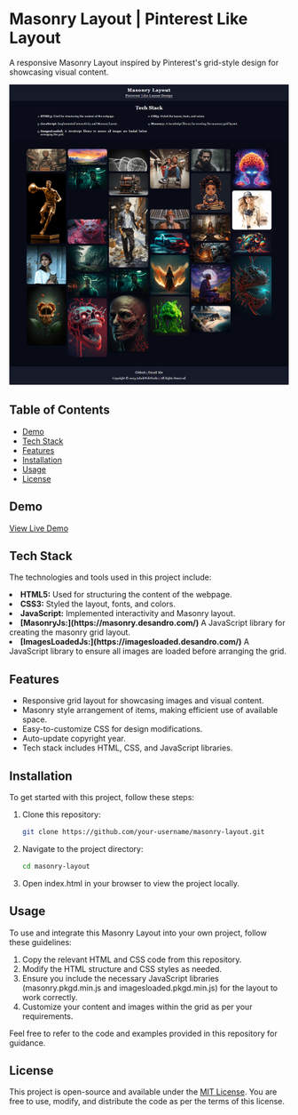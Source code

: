 # Masonry Layout | Pinterest Like Layout

A responsive Masonry Layout inspired by Pinterest's grid-style design for showcasing visual content.

![Masonry Layout Preview](screenshot/Masonry-Layout-Pinterest-Like-Layout.png)

## Table of Contents

- [Demo](#demo)
- [Tech Stack](#tech-stack)
- [Features](#features)
- [Installation](#installation)
- [Usage](#usage)
- [License](#license)

## Demo

[View Live Demo](https://ashokwebworks.github.io/masonry-layout-design.io/)

## Tech Stack

The technologies and tools used in this project include:

<li><b>HTML5:</b> Used for structuring the content of the webpage.</li>
<li><b>CSS3:</b> Styled the layout, fonts, and colors.</li>
<li><b>JavaScript:</b> Implemented interactivity and Masonry layout.</li>
<li><b>[MasonryJs:](https://masonry.desandro.com/)</b> A JavaScript library for creating the masonry grid layout.</li>
<li><b>[ImagesLoadedJs:](https://imagesloaded.desandro.com/)</b> A JavaScript library to ensure all images are loaded before arranging the grid.</li>


## Features

- Responsive grid layout for showcasing images and visual content.
- Masonry style arrangement of items, making efficient use of available space.
- Easy-to-customize CSS for design modifications.
- Auto-update copyright year.
- Tech stack includes HTML, CSS, and JavaScript libraries.

## Installation

To get started with this project, follow these steps:

1. Clone this repository:
   ```bash
   git clone https://github.com/your-username/masonry-layout.git
   ```
2. Navigate to the project directory:
   ```bash
   cd masonry-layout
   ```
3. Open index.html in your browser to view the project locally.

## Usage

To use and integrate this Masonry Layout into your own project, follow these guidelines:

1. Copy the relevant HTML and CSS code from this repository.
2. Modify the HTML structure and CSS styles as needed.
3. Ensure you include the necessary JavaScript libraries (masonry.pkgd.min.js and imagesloaded.pkgd.min.js) for the layout to work correctly.
4. Customize your content and images within the grid as per your requirements.

Feel free to refer to the code and examples provided in this repository for guidance.


## License

This project is open-source and available under the [MIT License](https://opensource.org/license/mit/). You are free to use, modify, and distribute the code as per the terms of this license.
